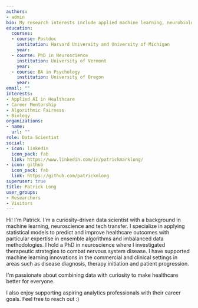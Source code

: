 ```yaml
---
authors:
- admin
bio: My research interests include applied machine learning, neurobiology and healthcare.
education:
  courses:
  - course: Postdoc 
    institution: Harvard University and University of Michigan 
    year:
  - course: PhD in Neuroscience 
    institution: University of Vermont
    year: 
  - course: BA in Psychology
    institution: University of Oregon
    year: 
email: ""
interests:
- Applied AI in Healthcare
- Career Mentorship
- Algorithmic Fairness
- Biology
organizations:
- name: 
  url: ""
role: Data Scientist
social:
- icon: linkedin
  icon_pack: fab
  link: https://www.linkedin.com/in/patrickmarklong/
- icon: github
  icon_pack: fab
  link: https://github.com/patrickmlong
superuser: true
title: Patrick Long
user_groups:
- Researchers
- Visitors
---
```


Hi! I'm Patrick. I'm a curiosity-driven data scientist with a background in machine learning, neuroscience and tech transfer. I specialize in applying statistical models to predict and improve healthcare outcomes with particular expertise in ensemble algorithms and imbalanced data methodologies. I hold a PhD in neuroscience where I investigated therapeutic strategies to combat nervous system disease. I have supported machine learning innovations in the commercial and clinical settings in areas such as disease diagnosis, therapy initiation and patient progression.

I'm passionate about combining data with curiosity to make healthcare better for everyone.  

I also enjoy supporting aspiring analytics professionals with their career goals. Feel free to reach out :) 



